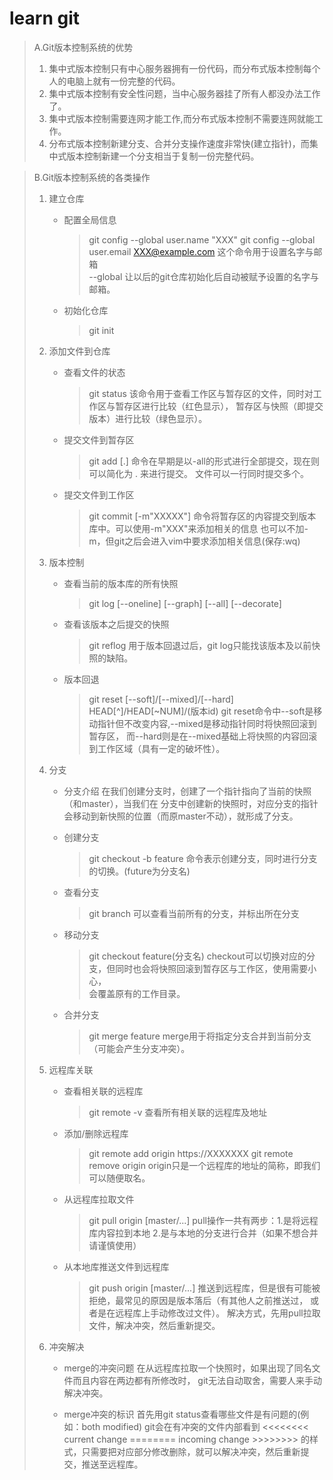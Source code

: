 # learn git

>A.Git版本控制系统的优势
>	1. 集中式版本控制只有中心服务器拥有一份代码，而分布式版本控制每个人的电脑上就有一份完整的代码。
>	2. 集中式版本控制有安全性问题，当中心服务器挂了所有人都没办法工作了。
>	3. 集中式版本控制需要连网才能工作,而分布式版本控制不需要连网就能工作。
>	4. 分布式版本控制新建分支、合并分支操作速度非常快(建立指针)，而集中式版本控制新建一个分支相当于复制一份完整代码。


	
>B.Git版本控制系统的各类操作
>	1. 建立仓库
>		* 配置全局信息
>			> git config --global user.name "XXX"
>			> git config --global user.email XXX@example.com
>		这个命令用于设置名字与邮箱	
>		--global 让以后的git仓库初始化后自动被赋予设置的名字与邮箱。
>
>		* 初始化仓库
>			> git init 	
>
>
>	2. 添加文件到仓库
>		* 查看文件的状态
>			> git status
>		该命令用于查看工作区与暂存区的文件，同时对工作区与暂存区进行比较（红色显示），
>		暂存区与快照（即提交版本）进行比较（绿色显示）。
>
>		* 提交文件到暂存区
>			> git add [.] <file1> <file2>
>		命令在早期是以-all的形式进行全部提交，现在则可以简化为 . 来进行提交。
>		文件可以一行同时提交多个。
>
>		* 提交文件到工作区
>			> git commit [-m"XXXXX"]
>		命令将暂存区的内容提交到版本库中。可以使用-m"XXX"来添加相关的信息
>		也可以不加-m，但git之后会进入vim中要求添加相关信息(保存:wq)
>
>
>	3. 版本控制
>		* 查看当前的版本库的所有快照 
>			> git log [--oneline]  [--graph]  [--all]  [--decorate]
>
>		* 查看该版本之后提交的快照
>			> git reflog
>		用于版本回退过后，git log只能找该版本及以前快照的缺陷。
>
>
>		* 版本回退
>			> git reset  [--soft]/[--mixed]/[--hard]   HEAD[^]/HEAD[~NUM]/(版本id)
>		git reset命令中--soft是移动指针但不改变内容,--mixed是移动指针同时将快照回滚到暂存区，
>		而--hard则是在--mixed基础上将快照的内容回滚到工作区域（具有一定的破坏性）。			   		
>		 
>
>	4. 分支
>		* 分支介绍
> 			在我们创建分支时，创建了一个指针指向了当前的快照（和master），当我们在
>			分支中创建新的快照时，对应分支的指针会移动到新快照的位置（而原master不动），就形成了分支。
>		
>		* 创建分支
>			> git checkout -b feature
>		命令表示创建分支，同时进行分支的切换。(future为分支名)	
>
>		* 查看分支
>			> git branch
>		可以查看当前所有的分支，并标出所在分支
>
>		* 移动分支
>			> git checkout feature(分支名)
>		checkout可以切换对应的分支，但同时也会将快照回滚到暂存区与工作区，使用需要小心，	
>		会覆盖原有的工作目录。
>	
>		* 合并分支
>			> git merge feature
>		merge用于将指定分支合并到当前分支（可能会产生分支冲突）。
>
>
>	5. 远程库关联
>		* 查看相关联的远程库
>			> git remote -v
>		查看所有相关联的远程库及地址
>					
>		* 添加/删除远程库
>			> git remote add origin https://XXXXXXX
>			> git remote remove origin
>		origin只是一个远程库的地址的简称，即我们可以随便取名。
>
>		* 从远程库拉取文件
>			> git pull origin [master/...]
>		pull操作一共有两步：1.是将远程库内容拉到本地
>		2.是与本地的分支进行合并（如果不想合并请谨慎使用）
>		
>		* 从本地库推送文件到远程库
>			> git push origin [master/...]
>		推送到远程库，但是很有可能被拒绝，最常见的原因是版本落后（有其他人之前推送过，
>		或者是在远程库上手动修改过文件）。
>		解决方式，先用pull拉取文件，解决冲突，然后重新提交。
>
>
>	6. 冲突解决
>		* merge的冲突问题
>			在从远程库拉取一个快照时，如果出现了同名文件而且内容在两边都有所修改时，
>			git无法自动取舍，需要人来手动解决冲突。
>			
>		* merge冲突的标识
>			首先用git status查看哪些文件是有问题的(例如：both modified)
>			git会在有冲突的文件内部看到
>				<<<<<<<<
>					current change
>				========
> 					incoming change
>				>>>>>>>>
>			的样式，只需要把对应部分修改删除，就可以解决冲突，然后重新提交，推送至远程库。
>
>
>